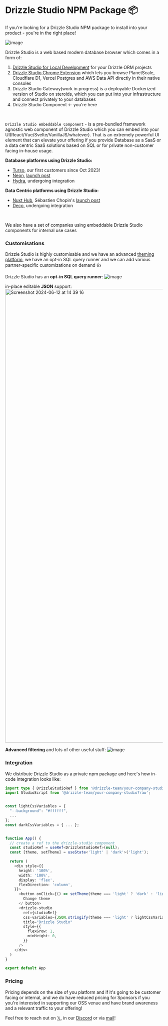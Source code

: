 # Drizzle Studio NPM Package 📦
If you're looking for a Drizzle Studio NPM package to install into your product - you're in the right place!
<br>

![image](https://github.com/drizzle-team/drizzle-studio-npm/assets/4045375/9ac739e0-ec3d-4902-840d-abb3b71e3f17)

  
Drizzle Studio is a web based modern database browser which comes in a form of:
  1. [Drizzle Studio for Local Development](https://orm.drizzle.team/drizzle-studio/overview) for your Drizzle ORM projects
  2. [Drizzle Studio Chrome Extension](https://driz.link/extension) which lets you browse PlanetScale, Cloudflare D1, Vercel Postgres and AWS Data API directly in their native consoles
  3. Drizzle Studio Gateway(work in progress) is a deployable Dockerized version of Studio on steroids, which you can put into your infrastructure and connect privately to your databases
  4. Drizzle Studio Component <- you're here
  

<br>

`Drizzle Studio embeddable Component` - is a pre-bundled framework agnostic web component of Drizzle Studio which you can embed into your UI(React/Vue/Svelte/VanillaJS/whatever). That is an extremely powerful UI element that can elevate your offering if you provide Database as a SaaS or a data centric SaaS solutions based on SQL or for private non-customer facing in-house usage.  
  
**Database platforms using Drizzle Studio:**
- [Turso](https://turso.tech), our first customers since Oct 2023!
- [Neon](https://neon.tech), [launch post](https://neon.tech/docs/changelog/2024-05-24)
- [Hydra](https://www.hydra.so/), undergoing integration

**Data Centric platforms using Drizzle Studio:**
- [Nuxt Hub](https://hub.nuxt.com), Sébastien Chopin's [launch post](https://x.com/Atinux/status/1768663789832929520)
- [Deco](https://deco.cx/), undergoing integration

<br>

We also have a set of companies using embeddable Drizzle Studio components for internal use cases

### Customisations
Drizzle Studio is highly customisable and we have an advanced [theming platform](https://drizzle.studio), we have an opt-in SQL query runner and we can add various partner-specific customizations on demand 👍  

Drizzle Studio has an **opt-in SQL query runner**:
![image](https://github.com/drizzle-team/drizzle-studio-npm/assets/4045375/6e179d12-5026-4b9f-8e52-f4aa8ae8e883)

in-place editable **JSON** support:
<img width="1447" alt="Screenshot 2024-06-12 at 14 39 16" src="https://github.com/drizzle-team/drizzle-studio-npm/assets/4045375/f91bd27b-c868-4010-8309-465876529e81">

**Advanced filtering** and lots of other useful stuff:
![image](https://github.com/drizzle-team/drizzle-studio-npm/assets/4045375/8bbc4146-e66d-4231-9240-253335002032)

### Integration
We distribute Drizzle Studio as a private npm package and here's how in-code integration looks like:
```ts
import type { DrizzleStudioRef } from '@drizzle-team/your-company-studio';
import StudioScript from '@drizzle-team/your-company-studio?raw';


const lightCssVariables = {
  "--background": "#ffffff",
  ...
};
const darkCssVariables = { ... };


function App() {
  // create a ref to the drizzle-studio component
  const studioRef = useRef<DrizzleStudioRef>(null);
  const [theme, setTheme] = useState<'light' | 'dark'>('light');

  return (
    <div style={{
      height: '100%',
      width: '100%',
      display: 'flex',
      flexDirection: 'column',
    }}>
      <button onClick={() => setTheme(theme === 'light' ? 'dark' : 'light')}>
        Change theme
      </ button>
      <drizzle-studio
        ref={studioRef}
        css-variables={JSON.stringify(theme === 'light' ? lightCssVariables : darkCssVariables)} // styling 
        title="Drizzle Studio"
        style={{
          flexGrow: 1,
          minHeight: 0,
        }}
      />
    </div>
  )
}

export default App
```

### Pricing
Pricing depends on the size of you platform and if it's going to be customer facing or internal, and we do have reduced pricing for Sponsors if you you're interested in supporting our OSS venue and have brand awareness and a relevant traffic to your offering!
  
Feel free to reach out on [𝕏](https://x.com/drizzleorm), in our [Discord](https://driz.link/discord) or via [mail](mailto:aleksandrblokh@gmail.com)!
